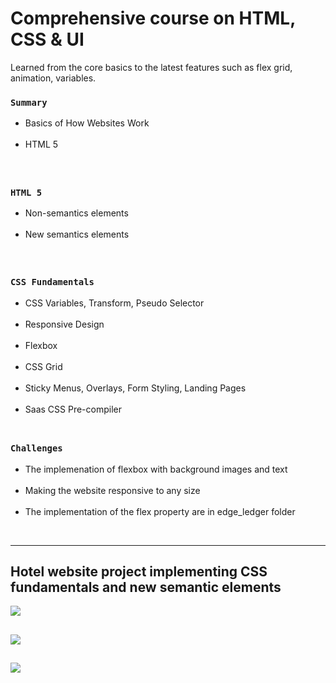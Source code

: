 # Comprehensive course on HTML, CSS & UI

Learned from the core basics to the latest features such as flex grid, animation, variables.

### `Summary`
<ul><li>Basics of How Websites Work</li> <br>
<li>HTML 5</li></ul> <br>

##


### `HTML 5`

<ul><li>Non-semantics elements</li> <br>
  <li>New semantics elements</li>
</ul> <br>
 

 
##

### `CSS Fundamentals`
<ul>
<li>CSS Variables, Transform, Pseudo Selector</li> <br>
  <li>Responsive Design</li> <br>
  <li>Flexbox</li> <br>
  <li>CSS Grid</li> <br>
  <li>Sticky Menus, Overlays, Form Styling, Landing Pages</li> <br>
  <li>Saas CSS Pre-compiler</li> <br>
  </ul>
 
 
 ##
 
 ### `Challenges`

<ul><li>The implemenation of flexbox with background images and text</li> <br>
  <li>Making the website responsive to any size</li><br>
  <li>The implementation of the flex property are in edge_ledger folder</li>
</ul> <br>
 
  
 ---
  
  <h2>Hotel website project implementing CSS fundamentals and new semantic elements</h2>
  
  

 
 ![](hotel_1.gif)
 <br>
 
 ##
 
 ![](hotel_2.gif)
 <br>
 
 ##
 
 ![](hotel_3.gif)
 
 
 
 

